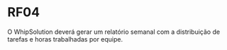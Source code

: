 # RF04 

O WhipSolution deverá gerar um relatório semanal com a distribuição de tarefas e horas trabalhadas por equipe.